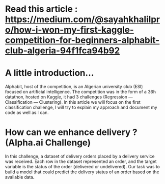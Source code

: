 # Read this article : https://medium.com/@sayahkhalilpro/how-i-won-my-first-kaggle-competition-for-beginners-alphabit-club-algeria-94f1fca94b92

# A little introduction…
Alphabit, host of the competition, is an Algerian university club (ESI) focused on artificial intelligence.
The competition was in the form of a 36h datathon, hosted on Kaggle, it had 3 challenges (Regression — Classification — Clustering).
In this article we will focus on the first classification challenge, I will try to explain my approach and document my code as well as I can.

# How can we enhance delivery ? (Alpha.ai Challenge)
In this challenge, a dataset of delivery orders placed by a delivery service was received. Each row in the dataset represented an order, and the target variable is the status of the order (delivered or undelivered). Our task was to build a model that could predict the delivery status of an order based on the available data.
